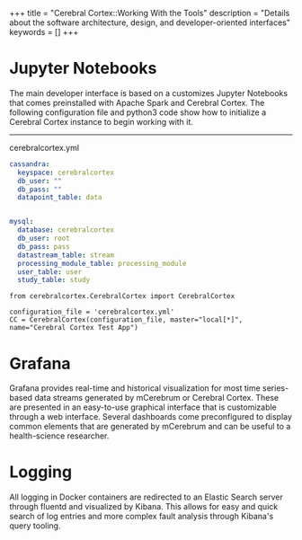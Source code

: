 +++
title = "Cerebral Cortex::Working With the Tools"
description = "Details about the software architecture, design, and developer-oriented interfaces"
keywords = []
+++

# Jupyter Notebooks
The main developer interface is based on a customizes Jupyter Notebooks that comes
preinstalled with Apache Spark and Cerebral Cortex.  The following configuration file
and python3 code show how to initialize a Cerebral Cortex instance to begin working
with it.

---
cerebralcortex.yml
```yaml
cassandra:
  keyspace: cerebralcortex
  db_user: ""
  db_pass: ""
  datapoint_table: data


mysql:
  database: cerebralcortex
  db_user: root
  db_pass: pass
  datastream_table: stream
  processing_module_table: processing_module
  user_table: user
  study_table: study

```

```python3
from cerebralcortex.CerebralCortex import CerebralCortex

configuration_file = 'cerebralcortex.yml'
CC = CerebralCortex(configuration_file, master="local[*]", name="Cerebral Cortex Test App")

```


# Grafana
Grafana provides real-time and historical visualization for most time series-based data streams
generated by mCerebrum or Cerebral Cortex.  These are presented in an easy-to-use graphical
interface that is customizable through a web interface.  Several dashboards come preconfigured to
display common elements that are generated by mCerebrum and can be useful to a health-science researcher.

# Logging
All logging in Docker containers are redirected to an Elastic Search server through fluentd and visualized
by Kibana.  This allows for easy and quick search of log entries and more complex fault analysis through
Kibana's query tooling.
